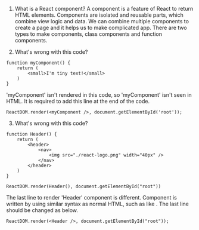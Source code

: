1. What is a React component?
A component is a feature of React to return HTML elements. Components are isolated and reusable parts, which combine view logic and data. We can combine multiple components to create a page and it helps us to make complicated app. There are two types to make components, class components and function components.

2. What's wrong with this code?
```
function myComponent() {
    return (
        <small>I'm tiny text!</small>
    )
}
```

'myComponent' isn't rendered in this code, so 'myComponent' isn't seen in HTML.
It is required to add this line at the end of the code.
```
ReactDOM.render(<myComponent />, document.getElementById('root'));
```

3. What's wrong with this code?
```
function Header() {
    return (
        <header>
            <nav>
                <img src="./react-logo.png" width="40px" />
            </nav>
        </header>
    )
}

ReactDOM.render(Header(), document.getElementById("root"))
```

The last line to render 'Header' component is different.
Component is written by using similar syntax as normal HTML, such as like <component name />.
The last line should be changed as below.
```
ReactDOM.render(<Header />, document.getElementById("root"));
```